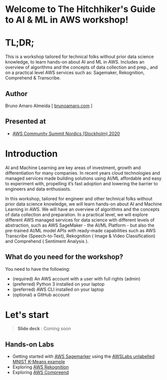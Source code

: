 # Welcome to The Hitchhiker's Guide to AI & ML in AWS workshop!

# TL;DR;
This is a workshop tailored for technical folks without prior data science knowledge, to learn hands-on about AI and ML in AWS. Includes an overview of algorithms and the concepts of data collection and prep., and on a practical level AWS services such as: Sagemaker, Rekognition, Comprehend & Transcribe.

## Author
Bruno Amaro Almeida [ [brunoamaro.com](https://brunoamaro.com)  ]

## Presented at

* [AWS Community Summit Nordics (Stockholm) 2020](https://awscommunitynordics.org/communityday/)

# Introduction  

AI and Machine Learning are key areas of investment, growth and differentiation for many companies. In recent years cloud technologies and managed services made building solutions using AI/ML affordable and easy to experiment with, propelling it’s fast adoption and lowering the barrier to engineers and data enthusiasts.


In this workshop, tailored for engineer and other technical folks without prior data science knowledge, we will learn hands-on about AI and Machine Learning in AWS. We will have an overview of algorithms and the concepts of data collection and preparation. In a practical level, we will explore different AWS managed services for data science with different levels of abstraction,  such as AWS SageMaker - the AI/ML Platform - but also the pre-trained AI/ML model APIs with ready-made capabilities such as AWS Transcribe (Speech-to-Text), Rekognition ( Image & Video Classification) and Comprehend ( Sentiment Analysis ).


## What do you need for the workshop?

You need to have the following:

-   (required) An AWS account with a user with full rights (admin)
-   (preferred) Python 3 installed on your laptop
-   (preferred) AWS CLI installed on your laptop
-   (optional) a GitHub account

# Let's start

> **Slide deck** : Coming soon

## Hands-on Labs

* Getting started with [AWS Sagemarker](#) using the [AWSLabs unlabelled MNIST K-Means example](https://github.com/awslabs/amazon-sagemaker-examples/tree/master/sagemaker-python-sdk/1P_kmeans_highlevel)
* Exploring [AWS Rekognition](#)
* Exploring [AWS Compreend](#)
